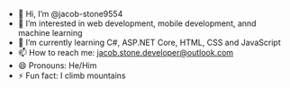 - 👋 Hi, I’m @jacob-stone9554
- 👀 I’m interested in web development, mobile development, annd machine learning
- 🌱 I’m currently learning C#, ASP.NET Core, HTML, CSS and JavaScript
- 📫 How to reach me: jacob.stone.developer@outlook.com
- 😄 Pronouns: He/Him
- ⚡ Fun fact: I climb mountains

<!---
jacob-stone9554/jacob-stone9554 is a ✨ special ✨ repository because its `README.md` (this file) appears on your GitHub profile.
You can click the Preview link to take a look at your changes.
--->
